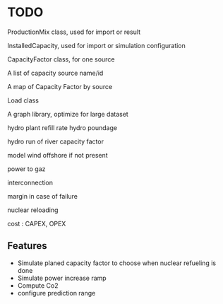 TODO
====

ProductionMix class, used for import or result

InstalledCapacity, used for import or simulation configuration

CapacityFactor class, for one source

A list of capacity source name/id

A map of Capacity Factor by source

Load class

A graph library, optimize for large dataset

hydro plant refill rate
hydro poundage

hydro run of river capacity factor

model wind offshore if not present


power to gaz

interconnection

margin in case of failure

nuclear reloading

cost : CAPEX, OPEX


Features
--------

- Simulate planed capacity factor to choose when nuclear refueling is done
- Simulate power increase ramp
- Compute Co2
- configure prediction range

